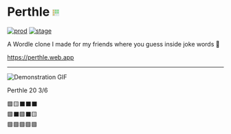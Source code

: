 # Perthle [![Favicon](web/favicon.png)](https://perthle.web.app)

[![prod](https://github.com/Alecadabra/perthle/actions/workflows/prod.yml/badge.svg)](https://github.com/Alecadabra/perthle/actions/workflows/prod.yml) [![stage](https://github.com/Alecadabra/perthle/actions/workflows/stage.yml/badge.svg)](https://github.com/Alecadabra/perthle/actions/workflows/stage.yml)

A Wordle clone I made for my friends where you guess inside joke words 🥰

https://perthle.web.app

***

![Demonstration GIF](https://imgur.com/WRKisYn.gif)

Perthle 20 3/6

🟩🟨⬛⬛⬛<br>🟩⬛🟩⬛🟨<br>🟩🟩🟩🟩🟩
